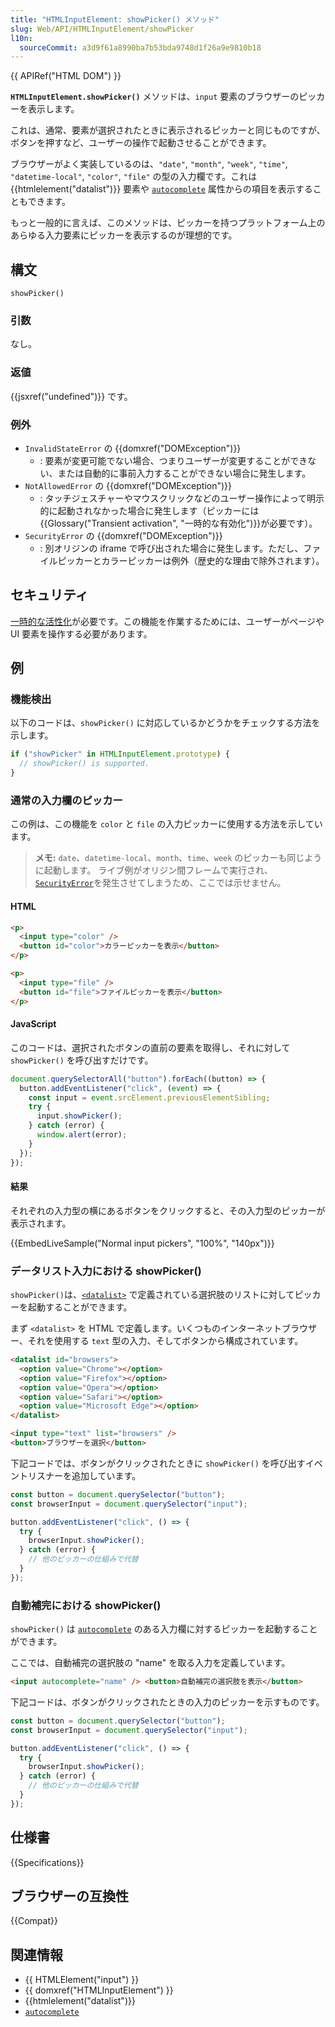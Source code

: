 ```yaml
---
title: "HTMLInputElement: showPicker() メソッド"
slug: Web/API/HTMLInputElement/showPicker
l10n:
  sourceCommit: a3d9f61a8990ba7b53bda9748d1f26a9e9810b18
---
```


{{ APIRef("HTML DOM") }}

**`HTMLInputElement.showPicker()`** メソッドは、`input` 要素のブラウザーのピッカーを表示します。

これは、通常、要素が選択されたときに表示されるピッカーと同じものですが、ボタンを押すなど、ユーザーの操作で起動させることができます。

ブラウザーがよく実装しているのは、`"date"`, `"month"`, `"week"`, `"time"`, `"datetime-local"`, `"color"`, `"file"` の型の入力欄です。これは {{htmlelement("datalist")}} 要素や [`autocomplete`](/ja/docs/Web/HTML/Attributes/autocomplete) 属性からの項目を表示することもできます。

もっと一般的に言えば、このメソッドは、ピッカーを持つプラットフォーム上のあらゆる入力要素にピッカーを表示するのが理想的です。

## 構文

```js-nolint
showPicker()
```

### 引数

なし。

### 返値

{{jsxref("undefined")}} です。

### 例外

- `InvalidStateError` の {{domxref("DOMException")}}
  - : 要素が変更可能でない場合、つまりユーザーが変更することができない、または自動的に事前入力することができない場合に発生します。
- `NotAllowedError` の {{domxref("DOMException")}}
  - : タッチジェスチャーやマウスクリックなどのユーザー操作によって明示的に起動されなかった場合に発生します（ピッカーには{{Glossary("Transient activation", "一時的な有効化")}}が必要です）。
- `SecurityError` の {{domxref("DOMException")}}
  - : 別オリジンの iframe で呼び出された場合に発生します。ただし、ファイルピッカーとカラーピッカーは例外（歴史的な理由で除外されます）。

## セキュリティ

[一時的な活性化](/ja/docs/Web/Security/User_activation)が必要です。この機能を作業するためには、ユーザーがページや UI 要素を操作する必要があります。

## 例

### 機能検出

以下のコードは、`showPicker()` に対応しているかどうかをチェックする方法を示します。

```js
if ("showPicker" in HTMLInputElement.prototype) {
  // showPicker() is supported.
}
```

### 通常の入力欄のピッカー

この例は、この機能を `color` と `file` の入力ピッカーに使用する方法を示しています。

> **メモ:** `date`、`datetime-local`、`month`、`time`、`week` のピッカーも同じように起動します。
> ライブ例がオリジン間フレームで実行され、[`SecurityError`](#securityerror)を発生させてしまうため、ここでは示せません。

#### HTML

```html
<p>
  <input type="color" />
  <button id="color">カラーピッカーを表示</button>
</p>

<p>
  <input type="file" />
  <button id="file">ファイルピッカーを表示</button>
</p>
```

#### JavaScript

このコードは、選択されたボタンの直前の要素を取得し、それに対して `showPicker()` を呼び出すだけです。

```js
document.querySelectorAll("button").forEach((button) => {
  button.addEventListener("click", (event) => {
    const input = event.srcElement.previousElementSibling;
    try {
      input.showPicker();
    } catch (error) {
      window.alert(error);
    }
  });
});
```

#### 結果

それぞれの入力型の横にあるボタンをクリックすると、その入力型のピッカーが表示されます。

{{EmbedLiveSample("Normal input pickers", "100%", "140px")}}

### データリスト入力における showPicker()

`showPicker()`は、[`<datalist>`](/ja/docs/Web/HTML/Element/datalist) で定義されている選択肢のリストに対してピッカーを起動することができます。

まず `<datalist>` を HTML で定義します。いくつものインターネットブラウザー、それを使用する `text` 型の入力、そしてボタンから構成されています。

```html
<datalist id="browsers">
  <option value="Chrome"></option>
  <option value="Firefox"></option>
  <option value="Opera"></option>
  <option value="Safari"></option>
  <option value="Microsoft Edge"></option>
</datalist>

<input type="text" list="browsers" />
<button>ブラウザーを選択</button>
```

下記コードでは、ボタンがクリックされたときに `showPicker()` を呼び出すイベントリスナーを追加しています。

```js
const button = document.querySelector("button");
const browserInput = document.querySelector("input");

button.addEventListener("click", () => {
  try {
    browserInput.showPicker();
  } catch (error) {
    // 他のピッカーの仕組みで代替
  }
});
```

### 自動補完における showPicker()

`showPicker()` は [`autocomplete`](/ja/docs/Web/HTML/Attributes/autocomplete) のある入力欄に対するピッカーを起動することができます。

ここでは、自動補完の選択肢の "name" を取る入力を定義しています。

```html
<input autocomplete="name" /> <button>自動補完の選択肢を表示</button>
```

下記コードは、ボタンがクリックされたときの入力のピッカーを示すものです。

```js
const button = document.querySelector("button");
const browserInput = document.querySelector("input");

button.addEventListener("click", () => {
  try {
    browserInput.showPicker();
  } catch (error) {
    // 他のピッカーの仕組みで代替
  }
});
```

## 仕様書

{{Specifications}}

## ブラウザーの互換性

{{Compat}}

## 関連情報

- {{ HTMLElement("input") }}
- {{ domxref("HTMLInputElement") }}
- {{htmlelement("datalist")}}
- [`autocomplete`](/ja/docs/Web/HTML/Attributes/autocomplete)

